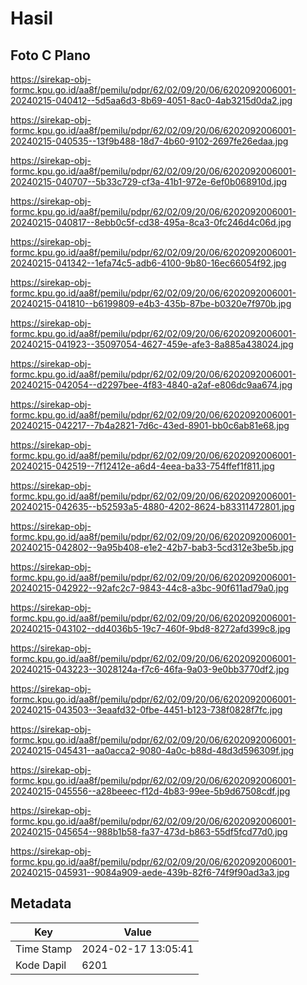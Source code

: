 # Hasil

## Foto C Plano

https://sirekap-obj-formc.kpu.go.id/aa8f/pemilu/pdpr/62/02/09/20/06/6202092006001-20240215-040412--5d5aa6d3-8b69-4051-8ac0-4ab3215d0da2.jpg

https://sirekap-obj-formc.kpu.go.id/aa8f/pemilu/pdpr/62/02/09/20/06/6202092006001-20240215-040535--13f9b488-18d7-4b60-9102-2697fe26edaa.jpg

https://sirekap-obj-formc.kpu.go.id/aa8f/pemilu/pdpr/62/02/09/20/06/6202092006001-20240215-040707--5b33c729-cf3a-41b1-972e-6ef0b068910d.jpg

https://sirekap-obj-formc.kpu.go.id/aa8f/pemilu/pdpr/62/02/09/20/06/6202092006001-20240215-040817--8ebb0c5f-cd38-495a-8ca3-0fc246d4c06d.jpg

https://sirekap-obj-formc.kpu.go.id/aa8f/pemilu/pdpr/62/02/09/20/06/6202092006001-20240215-041342--1efa74c5-adb6-4100-9b80-16ec66054f92.jpg

https://sirekap-obj-formc.kpu.go.id/aa8f/pemilu/pdpr/62/02/09/20/06/6202092006001-20240215-041810--b6199809-e4b3-435b-87be-b0320e7f970b.jpg

https://sirekap-obj-formc.kpu.go.id/aa8f/pemilu/pdpr/62/02/09/20/06/6202092006001-20240215-041923--35097054-4627-459e-afe3-8a885a438024.jpg

https://sirekap-obj-formc.kpu.go.id/aa8f/pemilu/pdpr/62/02/09/20/06/6202092006001-20240215-042054--d2297bee-4f83-4840-a2af-e806dc9aa674.jpg

https://sirekap-obj-formc.kpu.go.id/aa8f/pemilu/pdpr/62/02/09/20/06/6202092006001-20240215-042217--7b4a2821-7d6c-43ed-8901-bb0c6ab81e68.jpg

https://sirekap-obj-formc.kpu.go.id/aa8f/pemilu/pdpr/62/02/09/20/06/6202092006001-20240215-042519--7f12412e-a6d4-4eea-ba33-754ffef1f811.jpg

https://sirekap-obj-formc.kpu.go.id/aa8f/pemilu/pdpr/62/02/09/20/06/6202092006001-20240215-042635--b52593a5-4880-4202-8624-b83311472801.jpg

https://sirekap-obj-formc.kpu.go.id/aa8f/pemilu/pdpr/62/02/09/20/06/6202092006001-20240215-042802--9a95b408-e1e2-42b7-bab3-5cd312e3be5b.jpg

https://sirekap-obj-formc.kpu.go.id/aa8f/pemilu/pdpr/62/02/09/20/06/6202092006001-20240215-042922--92afc2c7-9843-44c8-a3bc-90f611ad79a0.jpg

https://sirekap-obj-formc.kpu.go.id/aa8f/pemilu/pdpr/62/02/09/20/06/6202092006001-20240215-043102--dd4036b5-19c7-460f-9bd8-8272afd399c8.jpg

https://sirekap-obj-formc.kpu.go.id/aa8f/pemilu/pdpr/62/02/09/20/06/6202092006001-20240215-043223--3028124a-f7c6-46fa-9a03-9e0bb3770df2.jpg

https://sirekap-obj-formc.kpu.go.id/aa8f/pemilu/pdpr/62/02/09/20/06/6202092006001-20240215-043503--3eaafd32-0fbe-4451-b123-738f0828f7fc.jpg

https://sirekap-obj-formc.kpu.go.id/aa8f/pemilu/pdpr/62/02/09/20/06/6202092006001-20240215-045431--aa0acca2-9080-4a0c-b88d-48d3d596309f.jpg

https://sirekap-obj-formc.kpu.go.id/aa8f/pemilu/pdpr/62/02/09/20/06/6202092006001-20240215-045556--a28beeec-f12d-4b83-99ee-5b9d67508cdf.jpg

https://sirekap-obj-formc.kpu.go.id/aa8f/pemilu/pdpr/62/02/09/20/06/6202092006001-20240215-045654--988b1b58-fa37-473d-b863-55df5fcd77d0.jpg

https://sirekap-obj-formc.kpu.go.id/aa8f/pemilu/pdpr/62/02/09/20/06/6202092006001-20240215-045931--9084a909-aede-439b-82f6-74f9f90ad3a3.jpg


## Metadata

| Key        | Value               |
| ---------- | ------------------- |
| Time Stamp | 2024-02-17 13:05:41 |
| Kode Dapil | 6201                |



